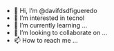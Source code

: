 - 👋 Hi, I’m @davifdsdfigueredo
- 👀 I’m interested in  tecnol  
 - 🌱 I’m currently learning ...
- 💞️ I’m looking to collaborate on ...
- 📫 How to reach me ...

<!---
davifdsdfigueredo/davifdsdfigueredo is a ✨ special ✨ repository because its `README.md` (this file) appears on your GitHub profile.
You can click the Preview link to take a look at your changes.
--->
